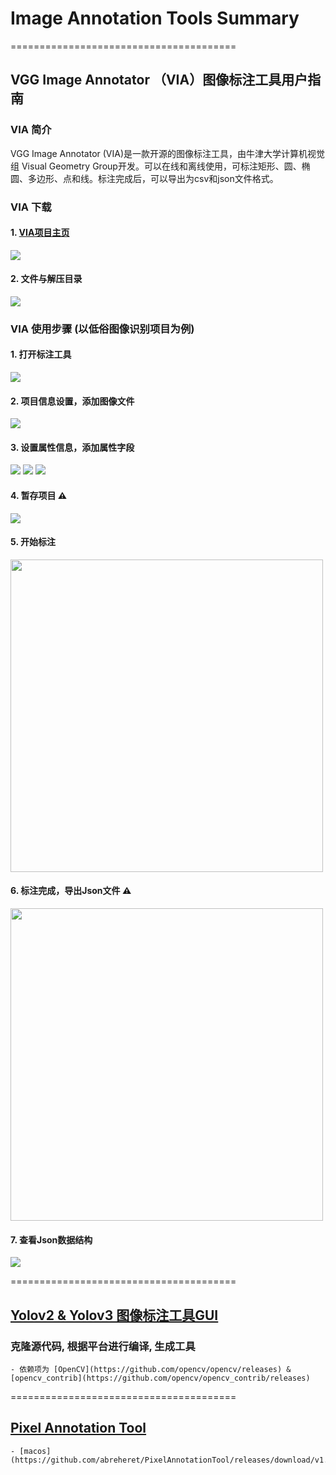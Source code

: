 # Image Annotation Tools Summary


=======================================
## VGG Image Annotator （VIA）图像标注工具用户指南


### VIA 简介

VGG Image Annotator (VIA)是一款开源的图像标注工具，由牛津大学计算机视觉组 Visual Geometry Group开发。可以在线和离线使用，可标注矩形、圆、椭圆、多边形、点和线。标注完成后，可以导出为csv和json文件格式。

### VIA 下载

#### 1.  [VIA项目主页](http://www.robots.ox.ac.uk/~vgg/software/via/)
![](assets/step-000.png)


#### 2. 文件与解压目录

![](assets/step-0001.png)


### VIA 使用步骤 (以低俗图像识别项目为例)

#### 1. 打开标注工具

![](assets/VIA_guide_001.png)

#### 2. 项目信息设置，添加图像文件

![](assets/VIA_guide_002.png)

#### 3. 设置属性信息，添加属性字段
![](assets/VIA_guide_003.png)
![](assets/VIA_guide_004.png)
![](assets/VIA_guide_005.png)

#### 4. 暂存项目 ⚠️
![](assets/VIA_guide_006.png)

#### 5. 开始标注
<img src="./assets/VIA_guide_007.png" width="500"> 

#### 6. 标注完成，导出Json文件 ⚠️
<img src="./assets/VIA_guide_008.png" width="500"> 

#### 7. 查看Json数据结构
![](assets/VIA_guide_009.png)



=======================================

## [Yolov2 & Yolov3 图像标注工具GUI](https://github.com/AlexeyAB/Yolo_mark)


### 克隆源代码, 根据平台进行编译, 生成工具

    - 依赖项为 [OpenCV](https://github.com/opencv/opencv/releases) & [opencv_contrib](https://github.com/opencv/opencv_contrib/releases)



=======================================

## [Pixel Annotation Tool](https://github.com/abreheret/PixelAnnotationTool/releases)

    - [macos](https://github.com/abreheret/PixelAnnotationTool/releases/download/v1.3.2/PixelAnnotationTool_x86_64_v1.3.2.dmg)



